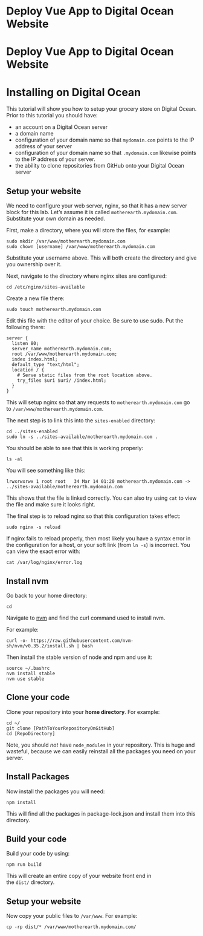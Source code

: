 # Deploy Vue App to Digital Ocean Website

# Deploy Vue App to Digital Ocean Website

# **Installing on Digital Ocean**

This tutorial will show you how to setup your grocery store on Digital Ocean. Prior to this tutorial you should have:

- an account on a Digital Ocean server
- a domain name
- configuration of your domain name so that `mydomain.com` points to the IP address of your server
- configuration of your domain name so that `.mydomain.com` likewise points to the IP address of your server.
- the ability to clone repositories from GitHub onto your Digital Ocean server

## **Setup your website**

We need to configure your web server, nginx, so that it has a new server block for this lab. Let’s assume it is called `motherearth.mydomain.com`. Substitute your own domain as needed.

First, make a directory, where you will store the files, for example:

```
sudo mkdir /var/www/motherearth.mydomain.com
sudo chown [username] /var/www/motherearth.mydomain.com

```

Substitute your username above. This will both create the directory and give you ownership over it.

Next, navigate to the directory where nginx sites are configured:

```
cd /etc/nginx/sites-available

```

Create a new file there:

```
sudo touch motherearth.mydomain.com

```

Edit this file with the editor of your choice. Be sure to use sudo. Put the following there:

```
server {
  listen 80;
  server_name motherearth.mydomain.com;
  root /var/www/motherearth.mydomain.com;
  index index.html;
  default_type "text/html";
  location / {
    # Serve static files from the root location above.
    try_files $uri $uri/ /index.html;
  }
}

```

This will setup nginx so that any requests to `motherearth.mydomain.com` go to `/var/www/motherearth.mydomain.com`.

The next step is to link this into the `sites-enabled` directory:

```
cd ../sites-enabled
sudo ln -s ../sites-available/motherearth.mydomain.com .

```

You should be able to see that this is working properly:

```
ls -al

```

You will see something like this:

```
lrwxrwxrwx 1 root root   34 Mar 14 01:20 motherearth.mydomain.com -> ../sites-available/motherearth.mydomain.com

```

This shows that the file is linked correctly. You can also try using `cat` to view the file and make sure it looks right.

The final step is to reload nginx so that this configuration takes effect:

```
sudo nginx -s reload

```

If nginx fails to reload properly, then most likely you have a syntax error in the configuration for a host, or your soft link (from `ln -s`) is incorrect. You can view the exact error with:

```
cat /var/log/nginx/error.log

```

## **Install nvm**

Go back to your home directory:

```
cd

```

Navigate to [nvm](https://github.com/creationix/nvm) and find the curl command used to install nvm.

For example:

```
curl -o- https://raw.githubusercontent.com/nvm-sh/nvm/v0.35.2/install.sh | bash

```

Then install the stable version of node and npm and use it:

```
source ~/.bashrc
nvm install stable
nvm use stable

```

## **Clone your code**

Clone your repository into your **home directory**. For example:

```
cd ~/
git clone [PathToYourRepositoryOnGitHub]
cd [RepoDirectory]

```

Note, you should *not* have `node_modules` in your repository. This is huge and wasteful, because we can easily reinstall all the packages you need on your server.

## **Install Packages**

Now install the packages you will need:

```
npm install

```

This will find all the packages in package-lock.json and install them into this directory.

## **Build your code**

Build your code by using:

```
npm run build

```

This will create an entire copy of your website front end in the `dist/` directory.

## **Setup your website**

Now copy your public files to `/var/www`. For example:

```
cp -rp dist/* /var/www/motherearth.mydomain.com/
```
